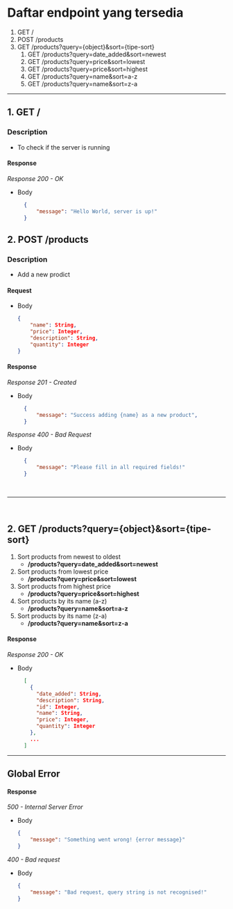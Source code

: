 # Daftar endpoint yang tersedia

1. GET /
2. POST /products
3. GET /products?query={object}&sort={tipe-sort}
    1. GET /products?query=date_added&sort=newest
    2. GET /products?query=price&sort=lowest
    3. GET /products?query=price&sort=highest
    4. GET /products?query=name&sort=a-z
    5. GET /products?query=name&sort=z-a

---

## 1. GET /
### Description
- To check if the server is running
#### Response
_Response 200 - OK_
- Body
    ```json
      {
          "message": "Hello World, server is up!"
      }
  ```


## 2. POST /products
### Description
- Add a new prodict

#### Request

- Body
    ```json
    {
        "name": String,
        "price": Integer,
        "description": String,
        "quantity": Integer
    }
    ```


#### Response
_Response 201 - Created_
- Body
    ```json
      {
          "message": "Success adding {name} as a new product",
      }
  ```
_Response 400 - Bad Request_
- Body
  ```json
    {
        "message": "Please fill in all required fields!"
    }
    ```


 <br> 

---

 <br> 

## 2. GET /products?query={object}&sort={tipe-sort}

1. Sort products from newest to oldest
    - **/products?query=date_added&sort=newest**
2. Sort products from lowest price
    - **/products?query=price&sort=lowest**
3. Sort products from highest price
    - **/products?query=price&sort=highest**
4. Sort products by its name (a-z)
    - **/products?query=name&sort=a-z**
5. Sort products by its name (z-a)
    - **/products?query=name&sort=z-a**

#### Response
_Response 200 - OK_
- Body
    ```json
      [
        {
          "date_added": String,
          "description": String,
          "id": Integer,
          "name": String,
          "price": Integer,
          "quantity": Integer
        },
        ...
      ]
  ```
---

## Global Error
#### Response
_500 - Internal Server Error_
- Body
    ```json
    {
        "message": "Something went wrong! {error message}"
    }
    ```

_400 - Bad request_
- Body
    ```json
    {
        "message": "Bad request, query string is not recognised!"
    }
    ```